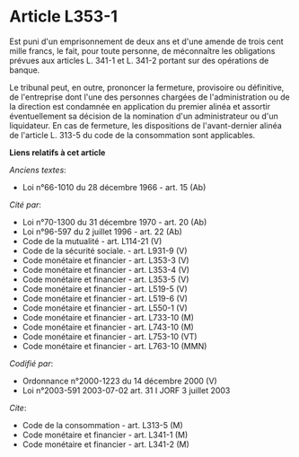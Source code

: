 # Article L353-1

Est puni d'un emprisonnement de deux ans et d'une amende de trois cent mille francs, le fait, pour toute personne, de
méconnaître les obligations prévues aux articles L. 341-1 et L. 341-2 portant sur des opérations de banque.

Le tribunal peut, en outre, prononcer la fermeture, provisoire ou définitive, de l'entreprise dont l'une des personnes
chargées de l'administration ou de la direction est condamnée en application du premier alinéa et assortir éventuellement sa
décision de la nomination d'un administrateur ou d'un liquidateur. En cas de fermeture, les dispositions de l'avant-dernier
alinéa de l'article L. 313-5 du code de la consommation sont applicables.

**Liens relatifs à cet article**

_Anciens textes_:

  - Loi n°66-1010 du 28 décembre 1966 - art. 15 (Ab)

_Cité par_:

  - Loi n°70-1300 du 31 décembre 1970 - art. 20 (Ab)
  - Loi n°96-597 du 2 juillet 1996 - art. 22 (Ab)
  - Code de la mutualité - art. L114-21 (V)
  - Code de la sécurité sociale. - art. L931-9 (V)
  - Code monétaire et financier - art. L353-3 (V)
  - Code monétaire et financier - art. L353-4 (V)
  - Code monétaire et financier - art. L353-5 (V)
  - Code monétaire et financier - art. L519-5 (V)
  - Code monétaire et financier - art. L519-6 (V)
  - Code monétaire et financier - art. L550-1 (V)
  - Code monétaire et financier - art. L733-10 (M)
  - Code monétaire et financier - art. L743-10 (M)
  - Code monétaire et financier - art. L753-10 (VT)
  - Code monétaire et financier - art. L763-10 (MMN)

_Codifié par_:

  - Ordonnance n°2000-1223 du 14 décembre 2000 (V)
  - Loi n°2003-591 2003-07-02 art. 31 I JORF 3 juillet 2003

_Cite_:

  - Code de la consommation - art. L313-5 (M)
  - Code monétaire et financier - art. L341-1 (M)
  - Code monétaire et financier - art. L341-2 (M)

